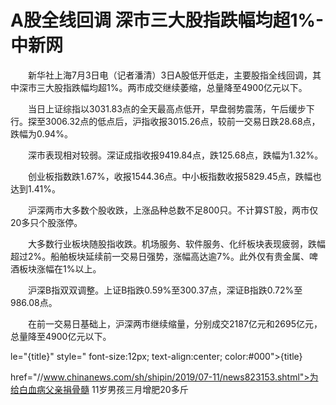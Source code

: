 # A股全线回调 深市三大股指跌幅均超1%-中新网

　　新华社上海7月3日电（记者潘清）3日A股低开低走，主要股指全线回调，其中深市三大股指跌幅均超1%。两市成交继续萎缩，总量降至4900亿元以下。

　　当日上证综指以3031.83点的全天最高点低开，早盘弱势震荡，午后缓步下行。探至3006.32点的低点后，沪指收报3015.26点，较前一交易日跌28.68点，跌幅为0.94%。

　　深市表现相对较弱。深证成指收报9419.84点，跌125.68点，跌幅为1.32%。

　　创业板指数跌1.67%，收报1544.36点。中小板指数收报5829.45点，跌幅也达到1.41%。

　　沪深两市大多数个股收跌，上涨品种总数不足800只。不计算ST股，两市仅20多只个股涨停。

　　大多数行业板块随股指收跌。机场服务、软件服务、化纤板块表现疲弱，跌幅超过2%。船舶板块延续前一交易日强势，涨幅高达逾7%。此外仅有贵金属、啤酒板块涨幅在1%以上。

　　沪深B指双双调整。上证B指跌0.59%至300.37点，深证B指跌0.72%至986.08点。

　　在前一交易日基础上，沪深两市继续缩量，分别成交2187亿元和2695亿元，总量降至4900亿元以下。

le="{title}" style=" font-size:12px; text-align:center; color:#000">{title}

href="//www.chinanews.com/sh/shipin/2019/07-11/news823153.shtml">为给白血病父亲捐骨髓 11岁男孩三月增肥20多斤
